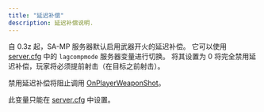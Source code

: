 ```yaml
---
title: "延迟补偿"
description: 延迟补偿说明.
---
```


<VersionWarnCN name='feature' version='SA-MP 0.3z' />

自 0.3z 起，SA-MP 服务器默认启用武器开火的延迟补偿。 它可以使用 [server.cfg](server.cfg) 中的 `lagcompmode` 服务器变量进行切换。 将其设置为 0 将完全禁用延迟补偿，玩家将必须提前射击（在目标之前射击）。

禁用延迟补偿将阻止调用 [OnPlayerWeaponShot](../scripting/callbacks/OnPlayerWeaponShot)。

此变量只能在 [server.cfg](server.cfg) 中设置。
